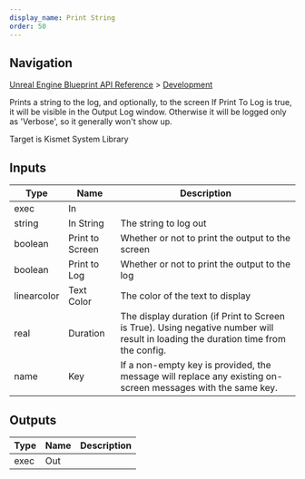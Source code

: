 ```yaml
---
display_name: Print String
order: 50
---
```

## Navigation

[Unreal Engine Blueprint API Reference](https://dev.epicgames.com/documentation/en-us/unreal-engine/BlueprintAPI) > [Development](https://dev.epicgames.com/documentation/en-us/unreal-engine/BlueprintAPI/Development)

Prints a string to the log, and optionally, to the screen
If Print To Log is true, it will be visible in the Output Log window. Otherwise it will be logged only as 'Verbose', so it generally won't show up.

Target is Kismet System Library

## Inputs

| Type | Name | Description |
| --- | --- | --- |
| exec | In |  |
| string | In String | The string to log out |
| boolean | Print to Screen | Whether or not to print the output to the screen |
| boolean | Print to Log | Whether or not to print the output to the log |
| linearcolor | Text Color | The color of the text to display |
| real | Duration | The display duration (if Print to Screen is True). Using negative number will result in loading the duration time from the config. |
| name | Key | If a non-empty key is provided, the message will replace any existing on-screen messages with the same key. |

## Outputs

| Type | Name | Description |
| --- | --- | --- |
| exec | Out |  |
